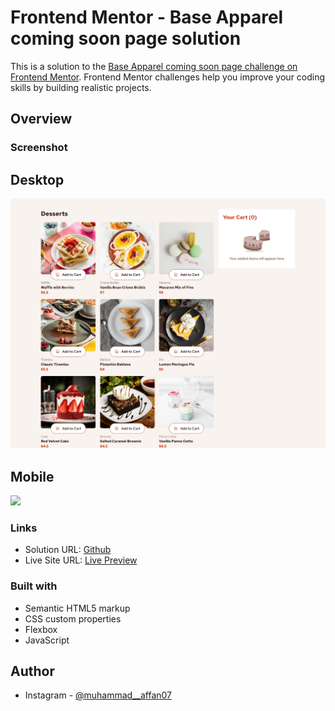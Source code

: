 # Frontend Mentor - Base Apparel coming soon page solution

This is a solution to the [Base Apparel coming soon page challenge on Frontend Mentor](https://www.frontendmentor.io/challenges/base-apparel-coming-soon-page-5d46b47f8db8a7063f9331a0). Frontend Mentor challenges help you improve your coding skills by building realistic projects. 


## Overview

### Screenshot

## Desktop
![](./Final_Desktop.png)

## Mobile
![](./Final_Mobile.png)


### Links

- Solution URL: [Github](https://github.com/Affan840/Product-List-With-Cart)
- Live Site URL: [Live Preview](https://affan840.github.io/Product-List-With-Cart/)


### Built with

- Semantic HTML5 markup
- CSS custom properties
- Flexbox
- JavaScript


## Author

- Instagram - [@muhammad__affan07](https://www.instagram.com/muhammad__affan07/)